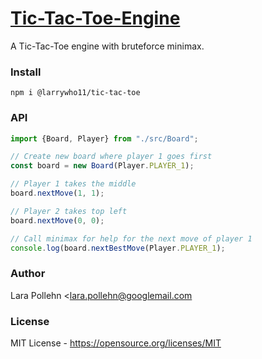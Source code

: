 # [Tic-Tac-Toe-Engine](https://www.npmjs.com/package/@larrywho11/tic-tac-toe)

A Tic-Tac-Toe engine with bruteforce minimax.

### Install

`
npm i @larrywho11/tic-tac-toe
`

### API

```javascript
import {Board, Player} from "./src/Board";

// Create new board where player 1 goes first
const board = new Board(Player.PLAYER_1);

// Player 1 takes the middle
board.nextMove(1, 1);

// Player 2 takes top left
board.nextMove(0, 0);

// Call minimax for help for the next move of player 1
console.log(board.nextBestMove(Player.PLAYER_1);
```

### Author

Lara Pollehn <lara.pollehn@googlemail.com

### License

MIT License - https://opensource.org/licenses/MIT
